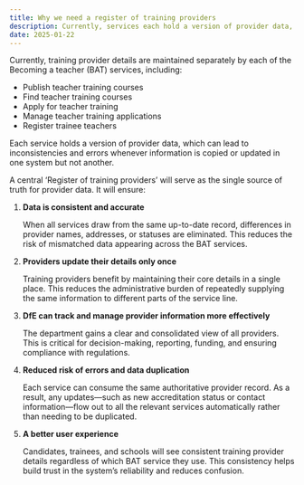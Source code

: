 ```yaml
---
title: Why we need a register of training providers
description: Currently, services each hold a version of provider data, which can lead to inconsistencies and errors whenever information is copied or updated in one system but not another
date: 2025-01-22
---
```


Currently, training provider details are maintained separately by each of the Becoming a teacher (BAT) services, including:

- Publish teacher training courses
- Find teacher training courses
- Apply for teacher training
- Manage teacher training applications
- Register trainee teachers

Each service holds a version of provider data, which can lead to inconsistencies and errors whenever information is copied or updated in one system but not another.

A central ‘Register of training providers’ will serve as the single source of truth for provider data. It will ensure:

1. **Data is consistent and accurate**

    When all services draw from the same up-to-date record, differences in provider names, addresses, or statuses are eliminated. This reduces the risk of mismatched data appearing across the BAT services.

2. **Providers update their details only once**

    Training providers benefit by maintaining their core details in a single place. This reduces the administrative burden of repeatedly supplying the same information to different parts of the service line.

3. **DfE can track and manage provider information more effectively**

    The department gains a clear and consolidated view of all providers. This is critical for decision-making, reporting, funding, and ensuring compliance with regulations.

4. **Reduced risk of errors and data duplication**

    Each service can consume the same authoritative provider record. As a result, any updates—such as new accreditation status or contact information—flow out to all the relevant services automatically rather than needing to be duplicated.

5. **A better user experience**

    Candidates, trainees, and schools will see consistent training provider details regardless of which BAT service they use. This consistency helps build trust in the system’s reliability and reduces confusion.
